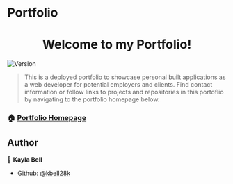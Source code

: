 # Portfolio
<h1 align="center">Welcome to my Portfolio!</h1>
<p>
  <img alt="Version" src="https://img.shields.io/badge/version-0-blue.svg?cacheSeconds=2592000" />
</p>

> This is a deployed portfolio to showcase personal built applications as a web developer for potential employers and clients.  Find contact information or follow links to projects and repositories in this portoflio by navigating to the portfolio homepage below.

### 🏠 [Portfolio Homepage](file:///Users/kaylabell/Documents/DU_Bootcamp/Portfolio/index.html)

## Author

👤 **Kayla Bell**

* Github: [@kbell28k](https://github.com/kbell28k)

